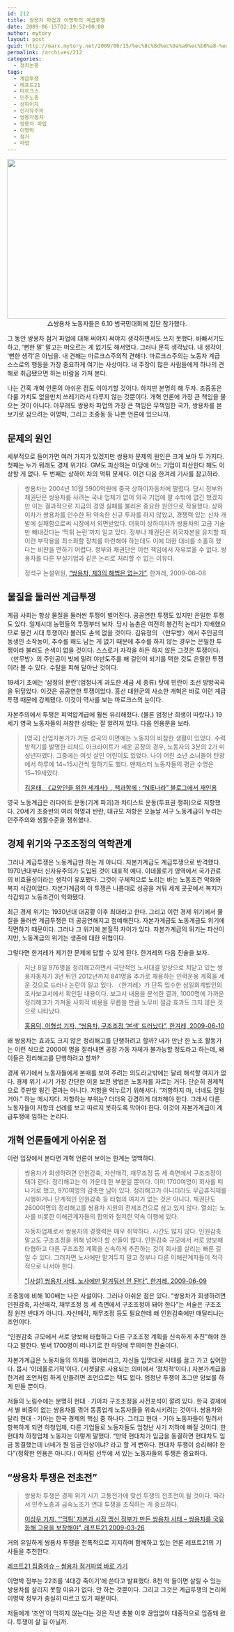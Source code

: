 ```yaml
---
id: 212
title: 쌍용차 파업과 이명박의 계급투쟁
date: 2009-06-15T02:19:52+00:00
author: mytory
layout: post
guid: http://marx.mytory.net/2009/06/15/%ec%8c%8d%ec%9a%a9%ec%b0%a8-%ed%8c%8c%ec%97%85%ea%b3%bc-%ec%9d%b4%eb%aa%85%eb%b0%95%ec%9d%98-%ea%b3%84%ea%b8%89%ed%88%ac%ec%9f%81/
permalink: /archives/212
categories:
  - 정치논평
tags:
  - 계급투쟁
  - 레프트21
  - 마르크스
  - 민주노총
  - 상하이차
  - 신자유주의
  - 쌍용자동차
  - 쌍용차 파업
  - 이명박
  - 점거
  - 파업
---
```

<p style="text-align: center; ">
  <img src="http://marx.mytory.net/wp-content/uploads/1/cfile4.uf.150157234A35AF9D741477.jpg" class="aligncenter" width="550" height="367" alt="" filename="sym1.jpg" filemime="image/jpeg" />△쌍용차 노동자들은&nbsp;6.10 범국민대회에 집단 참가했다.
</p>

그 동안 쌍용차 점거 파업에 대해 써야지 써야지 생각하면서도 쓰지 못했다. 바빠서기도 하고, ‘뻔한 말’ 말고는 떠오르는 게 없기도 해서였다. 그러나 문득 생각났다. 내 생각이 ‘뻔한 생각’은 아님을. 내 견해는 마르크스주의적 견해다. 마르크스주의는 노동자 계급 스스로의 행동을 가장 중요하게 여기는 사상이다. 내 주장이 많은 사람들에게 하나의 견해로 취급됐으면 하는 바람을 가져 본다.

나는 간혹 개혁 언론의 아쉬운 점도 이야기할 것이다. 하지만 분명히 해 두자. 조중동은 다룰 가치도 없을만치 쓰레기라서 다루지 않는 것뿐이다. 개혁 언론에 가장 큰 책임을 물으는 것이 아니다. 아무래도 쌍용차 파업의 가장 큰 책임은 무책임한 국가, 쌍용차를 본보기로 삼으려는 이명박, 그리고 조중동 등 나쁜 언론에 있으니까.

## 문제의 원인

세부적으로 들어가면 여러 가지가 있겠지만 쌍용차 문제의 원인은 크게 보아 두 가지다. 첫째는 누가 뭐래도 경제 위기다. GM도 파산하는 마당에 어느 기업이 파산한다 해도 이상할 게 없다. 두 번째는 상하이 차의 먹튀 문제다. 이건 다음 한겨레 기사를 참고하라.

> 쌍용차는 2004년 10월 5900억원에 중국 상하이자동차에 팔렸다. 당시 정부와 채권단은 쌍용차를 사려는 국내 업체가 없어 외국 기업에 팔 수밖에 없긴 했겠지만 이는 결과적으로 지금의 경영 실패를 불러온 중요한 원인으로 작용했다. 상하이차가 쌍용차를 인수한 뒤 약속한 신규 투자를 하지 않았고, 경쟁력 있는 신차 개발에 실패함으로써 시장에서 외면받았다. 더욱이 상하이차가 쌍용차의 고급 기술만 빼내갔다는 ‘먹튀 논란’까지 일고 있다. 정부나 채권단은 외국자본을 유치할 때 이런 부작용을 최소화할 장치를 마련해야 하는데도 이에 대한 대비를 소홀히 했다는 비판을 면하기 어렵다. 정부와 채권단은 이런 책임에서 자유로울 수 없다. 쌍용차를 다른 부실기업과 같은 논리로 처리할 수 없는 이유다.
> 
> <p class="rep">
>   정석구 논설위원, <a href="http://www.hani.co.kr/arti/opinion/column/359336.html" target="_blank" title="">“쌍용차, 제3의 해법은 없는가”</a>, 한겨레, 2009-06-08
> </p>

## 물질을 둘러싼 계급투쟁

계급 사회는 항상 물질을 둘러싼 투쟁이 벌어진다. 공공연한 투쟁도 있지만 은밀한 투쟁도 있다. 일제시대 농민들의 투쟁부터 보자. 당시 농촌은 여전히 봉건적 논리가 지배했으므로 봉건 시대 투쟁이라 불러도 손색 없을 것이다. 김유정의 〈만무방〉에서 주인공의 동생인 소작농이, 추수를 해도 남는 게 없기 때문에 추수를 하지 않는 경우는 은밀한 투쟁이라 불러도 손색이 없을 것이다. 스스로가 자각을 하든 하지 않든 그것은 투쟁이다. 〈만무방〉의 주인공이 빚에 밀려 야반도주를 해 걸인이 되기를 택한 것도 은밀한 투쟁이라 볼 수 있다. 수탈을 피해 달아난 것이다.

19세기 초에는 ‘삼정의 문란’(엄청나게 과도한 세금 세 종류) 탓에 민란이 조선 방방곡곡을 뒤덮었다. 이것은 공공연한 투쟁이었다. 흥선 대원군의 사소한 개혁은 바로 이런 계급투쟁 때문에 강제됐다. 이것이 역사를 보는 마르크스의 눈이다.

자본주의에서 투쟁은 피억압계급에 훨씬 유리해졌다. (물론 엄청난 희생이 따랐다.) 19세기 영국 노동자들의 처참한 상태는 잘 알려져 있다. 다음 인용문을 보라.

> [영국] 산업자본가가 거둔 성곡의 이면에는 노동자의 비참한 생활이 있었다. 수력방적기를 발명한 리처드 아크라이트가 세운 공장의 경우, 노동자의 3분의 2가 미성년자였다. 그중에는 여섯 살인 어린이도 있었다. 나이 어린 소년 소녀들이 탄광에서 하루에 14~15시간씩 일하기도 했다. 맨체스터 노동자들의 평균 수명은 15~19세였다.
> 
> <p class="rep">
>   <a href="http://blog.joins.com/media/folderListSlide.asp?uid=skc0706&folder=172&list_id=10459654" target="_blank" title="새 창에서 엽니다">김윤태, 《교양인을 위한 세계사》, 책과함께 ; “NIE나라” 블로그에서 재인용</a>
> </p>

영국 노동계급은 러다이트 운동(기계 파괴)과 차티스트 운동(투표권 쟁취)으로 저항했다. 20세기 초중반의 여러 혁명과 반란, 대규모 저항은 오늘날 서구 노동계급이 누리는 민주주의와 생활수준을 쟁취했다.

## 경제 위기와 구조조정의 역학관계

그러나 계급투쟁은 노동계급만 하는 게 아니다. 자본가계급도 계급투쟁으로 반격했다. 1970년대부터 신자유주의가 도입된 것이 대표적 예다. 이데올로기 영역에서 국가관료의 비효율성이라는 생각이 유포됐다. 그것이 구체적으로 노리는 바는 노동조건 악화와 복지 삭감이었다. 자본가계급의 이 투쟁은 나름대로 성공을 거둬 세계 곳곳에서 복지가 삭감되고 노동조건이 악화됐다.

최근 경제 위기는 1930년대 대공황 이후 최대라고 한다. 그리고 이런 경제 위기에서 물질을 둘러싼 계급투쟁은 더 공공연해지고 첨예해진다. 자본가계급도 노동계급도 위기에 직면하기 때문이다. 그러나 그 위기에 본질적 차이가 있다. 자본가계급의 위기는 파산이지만, 노동계급의 위기는 생존에 대한 위협이다.

그렇다면 한겨레가 제기한 문제에 답할 수 있게 된다. 한겨레의 다음 진술을 보자.

> 지난 8일 976명을 정리해고하면서 극단적인 노사대결 양상으로 치닫고 있는 쌍용자동차가 3년 뒤인 2012년까지 841명을 추가로 채용하는 인력운용 계획을 세운 것으로 드러나 논란이 일고 있다. 〈한겨레〉가 단독 입수한 삼일회계법인의 조사보고서에서 확인된 내용이다. 보고서 내용을 분석한 결과, 1000명에 가까운 정리해고가 가져올 사회적 비용을 무릅쓸 만큼 노무비 절감 효과도 크지 않은 것으로 나타났다.
> 
> <p class="rep">
>   <a href="http://www.hani.co.kr/arti/society/society_general/359673.html" target="_blank" title="새 창에서 엽니다">홍용덕, 이형섭 기자, “쌍용차, 구조조정 ‘본색’ 드러났다”, 한겨레, 2009-06-10</a>
> </p>

왜 쌍용차는 효과도 크지 않은 정리해고를 단행하려고 할까? 내가 만난 한 노조 활동가는 이런 식으로 2000여 명을 잘라내면 공장 가동 자체가 불가능할 정도라고 하는데, 왜 이들은 정리해고를 단행하려고 할까?

경제 위기에서 노동자들에게 본때를 보여 주려는 의도라고밖에는 달리 해석할 여지가 없다. 경제 위기 시기 가장 간단한 이윤 보전 방법은 노동자를 자르는 거다. 단순히 경제적으로 주판알 튕긴 결과는 아니다. 저항을 억누르기 위해서다. “저항하지 마, 너네도 잘릴 거야.” 하는 메시지다. 저항하는 부위는? 더더욱 강경하게 대처해야 한다. 그래서 다른 노동자들이 저항의 선례를 보고 따르지 못하도록 막아야 한다. 이것이 자본가계급이 계급투쟁에 임하는 논리다.

## 개혁 언론들에게 아쉬운 점

이런 입장에서 본다면 개혁 언론이 보이는 한계는 명백하다.

> 쌍용차가 회생하려면 인원감축, 자산매각, 채무조정 등 세 측면에서 구조조정이 돼야 한다. 정리해고는 이 가운데 한 부분일 뿐이다. 이미 1700여명이 회사를 떠나기로 했고, 970여명의 감축만 남아 있다. 정리해고가 아니더라도 무급휴직제를 시행하거나 단계적인 인원감축 등 타협의 여지가 없는 것은 아니다. 채권단도 2600여명의 정리해고를 쌍용차 지원의 전제조건으로 삼고 있지 않다. 열쇠는 노사를 비롯한 이해관계자들의 합의와 철저한 약속 이행에 있다.
> 
> 자동차업체로서 쌍용차의 경쟁력은 매우 취약하다. 시간도 많지 않다. 인원감축 말고도 구조조정을 위해 넘어야 할 산들이 많다. 인원감축 규모에서 서로 양보해 타협하고 다른 구조조정 계획을 신속하게 추진하는 것이 회사를 살리는 빠른 길일 수 있다. 그러자면 노사에만 맡겨두지 말고 정부나 다른 이해관계자들이 적극적으로 나서야 한다. 
> 
> <p class="rep">
>   <a href="http://www.hani.co.kr/arti/opinion/editorial/359547.html" target="_blank" title="새 창에서 엽니다">“[사설] 쌍용차 사태, 노사에만 맡겨둬선 안 된다”, 한겨레, 2009-06-09</a>
> </p>

조중동에 비해 100배는 나은 사설이다. 그러나 아쉬운 점은 있다. “쌍용차가 회생하려면 인원감축, 자산매각, 채무조정 등 세 측면에서 구조조정이 돼야 한다”는 서술은 구조조정 원천 반대가 아니다. 자산매각, 채무조정 등도 필요한데 왜 인원감축에만 매달리냐는 조언이다.

“인원감축 규모에서 서로 양보해 타협하고 다른 구조조정 계획을 신속하게 추진”해야 한다고 말한다. 벌써 1700명이 떠나기로 한 마당에 무의미한 진술이다.

자본가계급은 노동자들의 의지를 꺾어버리고, 자신들 입맛대로 사태를 끌고 가고 싶어한다. 몹시 ‘이데올로기적’이다. (시쳇말로 사용되는 의미에서 ‘정치적’이다.) 자본가계급을 한겨레 조언처럼 하게 만들려면 조언으로는 택도 없다. 엄청난 투쟁이 조그만 양보를 하게 만들 뿐이다.

저들의 노림수에는 분명히 현대ㆍ기아차 구조조정을 사전포석이 깔려 있다. 한국 경제에서 별 비중이 없는 쌍용차를 꺾어 동종업계 노동자들을 위축시키려는 것이다. 쌍용차와 달리 현대ㆍ기아는 한국 경제의 핵심 중 하나다. 그리고 현대ㆍ기아 노동자들이 밀려서 항복하게 되면 하청업체, 다른 기업들로 노동자들도 엄청난 사기 저하에 빠질 것이다. 한 현대차 하청업체 노동자는 이렇게 말했다. “만약 현대차가 임금을 동결하면 현대차도 임금 동결했는데 너네가 뭔 임금 인상이냐? 라고 할 게 뻔하다. 현대차 투쟁이 승리해야 한다”(정확한 인용은 아니다.) 이처럼 선두에 서 있는 노동자들의 투쟁은 중요하다.

## “쌍용차 투쟁은 전초전”

> 쌍용차 투쟁은 경제 위기 시기 고통전가에 맞선 투쟁의 전초전이 될 것이다. 따라서 민주노총과 금속노조가 연대 투쟁을 조직하는 게 중요하다.
> 
> <p class="rep">
>   <a href="http://wspaper.org/article/6289" target="_blank" title="새 창에서 엽니다">이상우 기자, “‘먹튀’ 자본과 시장 맹신 정부가 만든 쌍용차 사태 &#8211; 쌍용차를 국유화해 고용을 보장해야”, 레프트21,2009-03-26</a>
> </p>

거의 유일하게 쌍용차 투쟁을 전폭적으로 지지하며 함께하고 있는 언론 레프트21의 기사들을 추천한다.

<p class="link">
  <a href="http://wspaper.org/6_issue.php?issue_no=41" target="_blank" title="">레프트21 집중이슈 &#8211; 쌍용차 점거파업 바로 가기</a>
</p>

이명박 정부는 22조를 ‘4대강 죽이기’에 쓴다고 발표했다. 8천 억 들이면 살릴 수 있는 쌍용차를 살리지 못할 이유가 없다. 안 하는 것뿐이다. 그리고 그것은 계급투쟁의 논리에 이명박 정부가 충실히 따르고 있기 때문이다.

저들에게 ‘조언’이 먹히지 않는다는 것은 작년 촛불 이후 끊임없이 대중적으로 입증돼 왔다. 투쟁이 살 길 아닐까.
